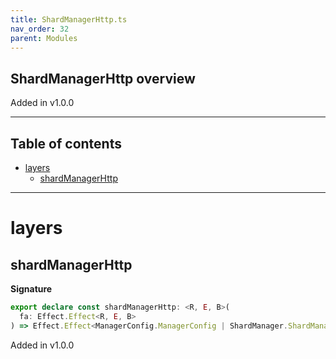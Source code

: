 ```yaml
---
title: ShardManagerHttp.ts
nav_order: 32
parent: Modules
---
```


## ShardManagerHttp overview

Added in v1.0.0

---

<h2 class="text-delta">Table of contents</h2>

- [layers](#layers)
  - [shardManagerHttp](#shardmanagerhttp)

---

# layers

## shardManagerHttp

**Signature**

```ts
export declare const shardManagerHttp: <R, E, B>(
  fa: Effect.Effect<R, E, B>
) => Effect.Effect<ManagerConfig.ManagerConfig | ShardManager.ShardManager | R, E, B>
```

Added in v1.0.0
